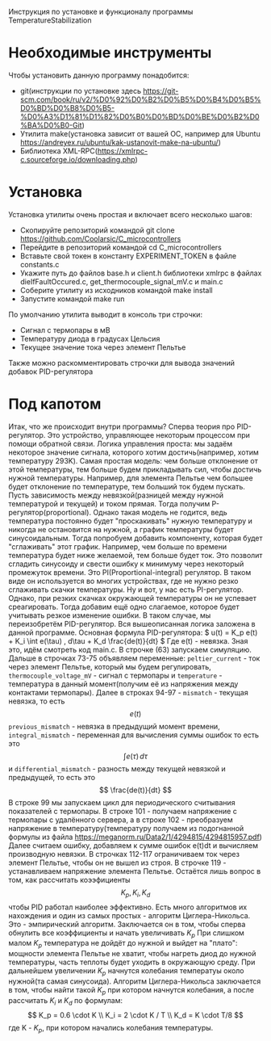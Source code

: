 Инструкция по установке и функционалу программы TemperatureStabilization
# Необходимые инструменты
Чтобы установить данную программу понадобится:
- git(инструкции по установке здесь https://git-scm.com/book/ru/v2/%D0%92%D0%B2%D0%B5%D0%B4%D0%B5%D0%BD%D0%B8%D0%B5-%D0%A3%D1%81%D1%82%D0%B0%D0%BD%D0%BE%D0%B2%D0%BA%D0%B0-Git)
- Утилита make(установка зависит от вашей ОС, например для Ubuntu https://andreyex.ru/ubuntu/kak-ustanovit-make-na-ubuntu/)
- Библиотека XML-RPC(https://xmlrpc-c.sourceforge.io/downloading.php)
# Установка
Установка утилиты очень простая и включает всего несколько шагов:
- Скопируйте репозиторий командой git clone https://github.com/Coolarsic/C_microcontrollers
- Перейдите в репозиторий командой cd C_microcontrollers
- Вставьте свой токен в константу EXPERIMENT_TOKEN в файле constants.c
- Укажите путь до файлов base.h и client.h библиотеки xmlrpc в файлах dieIfFaultOccured.c, get_thermocouple_signal_mV.c и main.c
- Соберите утилиту из исходников командой make install
- Запустите командой make run 

По умолчанию утилита выводит в консоль три строчки:
 - Сигнал с термопары в мВ
 - Температуру диода в градусах Цельсия
 - Текущее значение тока через элемент Пельтье

Также можно раскомментировать строчки для вывода значений добавок PID-регулятора
# Под капотом
Итак, что же происходит внутри программы? Сперва теория про PID-регулятор. Это устройство, управляющее некоторым процессом при помощи обратной связи. Логика управления проста: мы задаём некоторое значение сигнала, которого хотим достичь(например, хотим температуру 293K). Самая простая модель: чем больше отклонение от этой температуры, тем больше будем прикладывать сил, чтобы достичь нужной температуры. Например, для элемента Пельтье чем большее будет отклонение по температуре, тем больший ток будем пускать. Пусть зависимость между невязкой(разницей между нужной температурой и текущей) и током прямая. Тогда получим P-регулятор(proportional). Однако такая модель не годится, ведь температура постоянно будет "проскакивать" нужную температуру и никогда не остановится на нужной, а график температуры будет синусоидальным. Тогда попробуем добавить компоненту, которая будет "сглаживать" этот график. Например, чем больше по времени температура будет ниже желаемой, тем больше будет ток. Это позволит сгладить синусоиду и свести ошибку к минимуму через некоторый промежуток времени. Это PI(Proportional-integral) регулятор. В таком виде он используется во многих устройствах, где не нужно резко сглаживать скачки температуры. Ну и вот, у нас есть PI-регулятор. Однако, при резких скачках окружающей температуры он не успевает среагировать. Тогда добавим ещё одно слагаемое, которое будет учитывать резкое изменение ошибки. В таком случае, мы переизобретём PID-регулятор. Вся вышеописанная логика заложена в данной программе. Основная формула PID-регулятора:
$
u(t) = K_p e(t) + K_i \int e(\tau) \, d\tau + K_d \frac{de(t)}{dt}
$
Где e(t) - невязка.
Зная это, идём смотреть код main.c. В строчке (63) запускаем симуляцию. Дальше в строчках 73-75 объявляем переменные: `peltier_current` - ток через элемент Пельтье, который мы будем регулировать, `thermocouple_voltage_mV` - сигнал с термопары и `temperature` - температура в данный момент(получим её из напряжения между контактами термопары). Далее в строках 94-97 - `mismatch` - текущая невязка, то есть
$$
e(t)
$$
`previous_mismatch` - невязка в предыдущий момент времени, `integral_mismatch` - переменная для вычисления суммы ошибок то есть это
$$
\int e(\tau) \, d\tau
$$
и `differential_mismatch` - разность между текущей невязкой и предыдущей, то есть это
$$
\frac{de(t)}{dt}
$$
В строке 99 мы запускаем цикл для периодического считывания показателей с термопары. В строке 101 - получаем напряжение с термопары с удалённого сервера, а в строке 102 - преобразуем напряжение в температуру(температуру получаем из подогнанной формулы из файла https://meganorm.ru/Data2/1/4294815/4294815957.pdf)
Далее считаем ошибку, добавляем к сумме ошибок e(t)dt и вычисляем производную невязки. В строчках 112-117 ограничиваем ток через элемент Пельтье, чтобы он не вышел из строя. В строчке 119 - устанавливаем напряжение элемента Пельтье. Остаётся лишь вопрос в том, как рассчитать коээфициенты 
$$
K_p, K_i, K_d 
$$
чтобы PID работал наиболее эффективно. Есть много алгоритмов их нахождения и один из самых простых - алгоритм Циглера-Никольса. Это - эмпирический алгоритм. Заключается он в том, чтобы сперва обнулить все коэффициенты и начать увеличивать $K_p$
При слишком малом $K_p$ температура не дойдёт до нужной и выйдет на "плато": мощности элемента Пельтье не хватит, чтобы нагреть диод до нужной температуры, часть теплоты будет уходить в окружающую среду. При дальнейшем увеличении $K_p$ начнутся колебания температуы около нужной(та самая синусоида). Алгоритм Циглера-Никольса заключается в том, чтобы найти такой $K_p$ при котором начнутся колебания, а после рассчитать $K_i$ и $K_d$ по формулам:
$$
K_p = 0.6 \cdot K \\
K_i = 2 \cdot K / T \\
K_d = K \cdot T/8
$$
где K - $K_p$, при котором начались колебания температуры.

